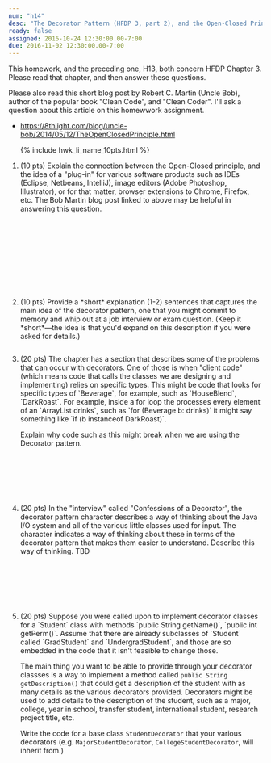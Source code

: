 ```yaml
---
num: "h14"
desc: "The Decorator Pattern (HFDP 3, part 2), and the Open-Closed Principle"
ready: false
assigned: 2016-10-24 12:30:00.00-7:00
due: 2016-11-02 12:30:00.00-7:00
---
```


This homework, and the preceding one, H13, both concern <span data-hfdp="3">HFDP Chapter 3</span>.
Please read that chapter, and then answer these questions.

Please also read this short blog post by Robert C. Martin (Uncle Bob), author of the popular book "Clean Code", and "Clean Coder".  I'll ask a question about this article on this homewwork assignment.

* <https://8thlight.com/blog/uncle-bob/2014/05/12/TheOpenClosedPrinciple.html>

<ol>

{% include hwk_li_name_10pts.html %}

<li style="margin-bottom:12em;"> (10 pts)  Explain the connection between the Open-Closed principle, and the idea of a "plug-in" for various software products such as IDEs (Eclipse, Netbeans, IntelliJ), image editors (Adobe Photoshop, Illustrator), or for that matter, browser extensions to Chrome, Firefox, etc.    The Bob Martin blog post linked to above may be helpful in answering this question.

</li>


<li style="margin-bottom:2em;"> (10 pts)  Provide a *short* explanation (1-2) sentences that captures the main idea of the decorator pattern, one that you might commit to memory and whip out at a job interview or exam question.  (Keep it *short*&mdash;the idea is that you'd expand on this description if you were asked for details.)
<div class="pagebreak"></div>
</li>

<li style="margin-bottom:8em;" markdown="1"> (20 pts) The chapter has a section that describes some of the problems that can occur with decorators.   One of those is when "client code" (which means code that calls the classes we are designing and implementing) relies on specific types.     This might be code that looks for specific types of `Beverage`, for example, such as `HouseBlend`, `DarkRoast`.  For example, inside a for loop the processes every element of an  `ArrayList<Beverage>  drinks`, such as `for (Beverage b: drinks)` it might say something like `if (b instanceof DarkRoast)`.

Explain why code such as this might break when we are using the Decorator pattern.

</li>


<li style="margin-bottom:8em;"> (20 pts) In the "interview" called "Confessions of a Decorator", the decorator pattern character describes a way of thinking about  the Java I/O system and all of the various little classes used for input.   The character indicates a way of thinking about these in terms of the decorator pattern that makes them easier to understand.  Describe this way of thinking.
TBD
</li>

<li style="margin-bottom:12em;" markdown="1"> (20 pts)  Suppose you were called upon to implement decorator classes for a `Student` class with methods `public String getName()`, `public int getPerm()`.  Assume that there are already subclasses of `Student` called `GradStudent` and `UndergradStudent`, and those are so embedded in the code that it isn't feasible to change those.     

The main thing you want to be able to provide through your decorator classses is a way to implement a method called `public String getDescription()` that could get a description of the student with as many details as the various decorators provided.    Decorators might be used to add details to the description of the student, such as a major, college, year in school, transfer student, international student, research project title, etc.

Write the code for a base class `StudentDecorator` that your various decorators (e.g. `MajorStudentDecorator`, `CollegeStudentDecorator`, will inherit from.)

</li>


</ol>

<div style="display:none">
http://UCSB-CS56-F16.github.io/hwk/h14
</div>




